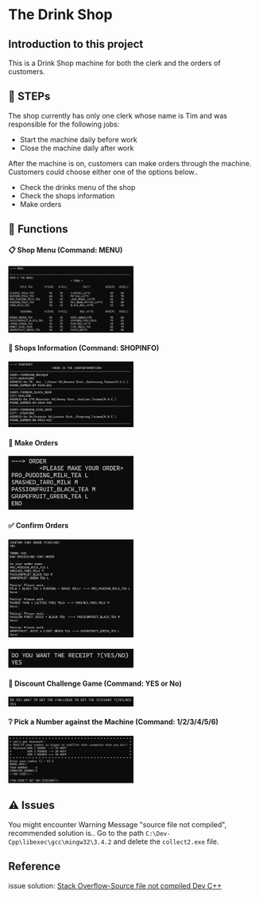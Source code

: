 # The Drink Shop


## Introduction to this project
This is a Drink Shop machine for both the clerk and the orders of customers.

## :walking: STEPs
The shop currently has only one clerk whose name is Tim and was responsible for the following jobs:
* Start the machine daily before work
* Close the machine daily after work

After the machine is on, customers can make orders through the machine.
Customers could choose either one of the options below..
* Check the drinks menu of the shop
* Check the shops information
* Make orders

## :wrench: Functions

#### :clipboard: Shop Menu (Command: MENU)
<img src="demo_imgs\Menu.png" width=50%/>

#### :tropical_drink: Shops Information (Command: SHOPINFO)
<img src="demo_imgs\Shopinfo.png" width=50%/>

#### :pencil: Make Orders
<img src="demo_imgs\order.png" width=50%/>

#### :white_check_mark: Confirm Orders
<img src="demo_imgs\confirmorder.png" width=50%/>

#### 
<img src="demo_imgs\askReceipt.png" width=50%/>

#### :game_die: Discount Challenge Game (Command: YES or No)
<img src="demo_imgs\discountChallenge.png" width=50%/>

#### :grey_question: Pick a Number against the Machine (Command: 1/2/3/4/5/6)
<img src="demo_imgs\ingame.png" width=50%/>

####




## :warning: Issues
You might encounter Warning Message "source file not compiled", recommended solution is..
Go to the path `C:\Dev-Cpp\libexec\gcc\mingw32\3.4.2` and delete the `collect2.exe` file.

## Reference
issue solution: [Stack Overflow-Source file not compiled Dev C++](https://stackoverflow.com/questions/14514682/source-file-not-compiled-dev-c)